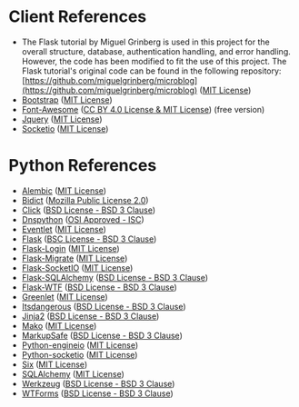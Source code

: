 # Client References
- The Flask tutorial by Miguel Grinberg is used in this project for the overall structure, database, authentication handling, and error handling. However, the code has been modified to fit the use of this project. The Flask tutorial's original code can be found in the following repository: [https://github.com/miguelgrinberg/microblog](https://github.com/miguelgrinberg/microblog) ([MIT License](https://github.com/miguelgrinberg/microblog/blob/main/LICENSE))
- [Bootstrap](https://getbootstrap.com) ([MIT License](https://github.com/twbs/bootstrap/blob/main/LICENSE))
- [Font-Awesome](https://fontawesome.com) ([CC BY 4.0 License & MIT License](https://fontawesome.com/license/free)) (free version)
- [Jquery](https://jquery.com) ([MIT License](https://jquery.org/license))
- [Socketio](https://socket.io) ([MIT License](https://github.com/socketio/socket.io-client/blob/main/LICENSE))

# Python References
- [Alembic](https://github.com/sqlalchemy/alembic/) ([MIT License](https://github.com/sqlalchemy/alembic/blob/main/LICENSE))
- [Bidict](https://github.com/jab/bidict) ([Mozilla Public License 2.0](https://github.com/jab/bidict/blob/main/LICENSE))
- [Click](https://github.com/pallets/click) ([BSD License - BSD 3 Clause](https://github.com/pallets/click/blob/main/LICENSE.rst))
- [Dnspython](https://github.com/rthalley/dnspython) ([OSI Approved - ISC](https://github.com/rthalley/dnspython/blob/master/LICENSE))
- [Eventlet](https://github.com/eventlet/eventlet) ([MIT License](https://github.com/eventlet/eventlet/blob/master/LICENSE))
- [Flask](https://github.com/pallets/flask) ([BSC License - BSD 3 Clause](https://github.com/pallets/flask/blob/main/LICENSE.rst))
- [Flask-Login](https://github.com/maxcountryman/flask-login) ([MIT License](https://github.com/maxcountryman/flask-login/blob/main/LICENSE))
- [Flask-Migrate](https://github.com/miguelgrinberg/flask-migrate) ([MIT License](https://github.com/miguelgrinberg/Flask-Migrate/blob/main/LICENSE))
- [Flask-SocketIO](https://github.com/miguelgrinberg/flask-socketio) ([MIT License](https://github.com/miguelgrinberg/Flask-SocketIO/blob/main/LICENSE))
- [Flask-SQLAlchemy](https://github.com/pallets-eco/flask-sqlalchemy) ([BSD License - BSD 3 Clause](https://github.com/pallets-eco/flask-sqlalchemy/blob/main/LICENSE.rst))
- [Flask-WTF](https://github.com/wtforms/flask-wtf) ([BSD License - BSD 3 Clause](https://github.com/wtforms/flask-wtf/blob/main/LICENSE.rst))
- [Greenlet](https://github.com/python-greenlet/greenlet) ([MIT License](https://github.com/python-greenlet/greenlet/blob/master/LICENSE))
- [Itsdangerous](https://github.com/pallets/itsdangerous) ([BSD License - BSD 3 Clause](https://github.com/pallets/itsdangerous/blob/main/LICENSE.rst))
- [Jinja2](https://github.com/pallets/jinja/) ([BSD License - BSD 3 Clause](https://github.com/pallets/jinja/blob/main/LICENSE.rst))
- [Mako](https://github.com/sqlalchemy/mako) ([MIT License](https://github.com/sqlalchemy/mako/blob/main/LICENSE))
- [MarkupSafe](https://github.com/pallets/markupsafe) ([BSD License - BSD 3 Clause](https://github.com/pallets/markupsafe/blob/main/LICENSE.rst))  
- [Python-engineio](https://github.com/miguelgrinberg/python-engineio) ([MIT License](https://github.com/miguelgrinberg/python-engineio/blob/main/LICENSE))
- [Python-socketio](https://github.com/miguelgrinberg/python-socketio) ([MIT License](https://github.com/miguelgrinberg/python-socketio/blob/main/LICENSE))
- [Six](https://github.com/benjaminp/six) ([MIT License](https://github.com/benjaminp/six/blob/master/LICENSE))
- [SQLAlchemy](https://github.com/sqlalchemy/sqlalchemy) ([MIT License](https://github.com/sqlalchemy/sqlalchemy/blob/main/LICENSE))
- [Werkzeug](https://github.com/pallets/werkzeug) ([BSD License - BSD 3 Clause](https://github.com/pallets/werkzeug/blob/main/LICENSE.rst))  
- [WTForms](https://github.com/wtforms/wtforms) ([BSD License - BSD 3 Clause](https://github.com/wtforms/wtforms/blob/master/LICENSE.rst))